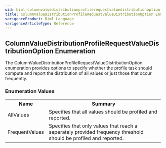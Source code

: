 ```yaml
---
uid: biml-columnvaluedistributionprofilerequestvaluedistributionoption-enumeration
title: ColumnValueDistributionProfileRequestValueDistributionOption Enumeration
varigenceProduct: Biml Language
varigenceArticleType: Reference
---
```


## ColumnValueDistributionProfileRequestValueDistributionOption Enumeration<div class="LanguageSummary"><div class ="SummaryItem">The ColumnValueDistributionProfileRequestValueDistributionOption enumeration provides options to specify whether the profile task should compute and report the distribution of all values or just those that occur frequently.</div></div><div class="EnumValueGroup">### Enumeration Values<table id="EnumValue" class="MemberList"><tbody><tr><th class="MemberNameColumnHeader">Name</th><th class="MemberSummaryColumnHeader">Summary</th></tr><tr class="cd0"><td class="MemberName">AllValues</td><td class="MemberSummary"><div class ="SummaryItem">Specifies that all values should be profiled and reported.</div></td></tr><tr class="cd1"><td class="MemberName">FrequentValues</td><td class="MemberSummary"><div class ="SummaryItem">Specifies that only values that reach a seperately provided frequency threshold should be profiled and reported.</div></td></tr></tbody></table></div>